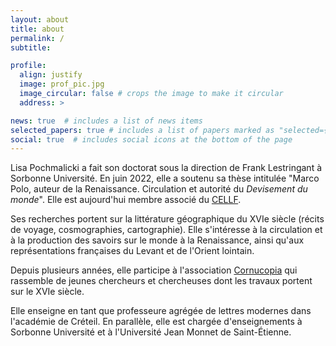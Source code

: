 ```yaml
---
layout: about
title: about
permalink: /
subtitle:

profile:
  align: justify
  image: prof_pic.jpg
  image_circular: false # crops the image to make it circular
  address: >

news: true  # includes a list of news items
selected_papers: true # includes a list of papers marked as "selected={true}"
social: true  # includes social icons at the bottom of the page
---
```


Lisa Pochmalicki a fait son doctorat sous la direction de Frank Lestringant à Sorbonne Université. En juin 2022, elle a soutenu sa thèse intitulée "Marco Polo, auteur de la Renaissance. Circulation et autorité du _Devisement du monde_". Elle est aujourd'hui membre associé du [CELLF](https://cellf.cnrs.fr).

Ses recherches portent sur la littérature géographique du XVIe siècle (récits de voyage, cosmographies, cartographie). Elle s'intéresse à la circulation et à la production des savoirs sur le monde à la Renaissance, ainsi qu'aux représentations françaises du Levant et de l'Orient lointain.

Depuis plusieurs années, elle participe à l'association [Cornucopia](http://cornucopia16.com) qui rassemble de jeunes chercheurs et chercheuses dont les travaux portent sur le XVIe siècle.

Elle enseigne en tant que professeure agrégée de lettres modernes dans l'académie de Créteil. En parallèle, elle est chargée d'enseignements à Sorbonne Université et à l'Université Jean Monnet de Saint-Étienne.